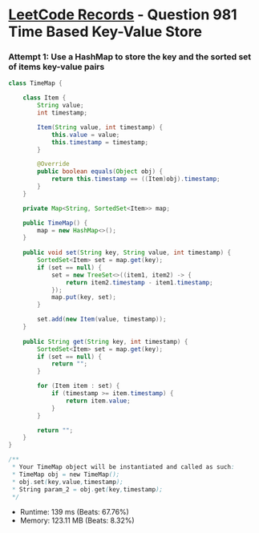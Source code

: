# [LeetCode Records](../../README.md) - Question 981 Time Based Key-Value Store

### Attempt 1: Use a HashMap to store the key and the sorted set of items key-value pairs
```java
class TimeMap {

    class Item {
        String value;
        int timestamp;

        Item(String value, int timestamp) {
            this.value = value;
            this.timestamp = timestamp;
        }

        @Override
        public boolean equals(Object obj) {
            return this.timestamp == ((Item)obj).timestamp;
        }
    }

    private Map<String, SortedSet<Item>> map;

    public TimeMap() {
        map = new HashMap<>();
    }
    
    public void set(String key, String value, int timestamp) {
        SortedSet<Item> set = map.get(key);
        if (set == null) {
            set = new TreeSet<>((item1, item2) -> {
                return item2.timestamp - item1.timestamp;
            });
            map.put(key, set);
        }

        set.add(new Item(value, timestamp));
    }
    
    public String get(String key, int timestamp) {
        SortedSet<Item> set = map.get(key);
        if (set == null) {
            return "";
        }

        for (Item item : set) {
            if (timestamp >= item.timestamp) {
                return item.value;
            }
        }

        return "";
    }
}

/**
 * Your TimeMap object will be instantiated and called as such:
 * TimeMap obj = new TimeMap();
 * obj.set(key,value,timestamp);
 * String param_2 = obj.get(key,timestamp);
 */
```
- Runtime: 139 ms (Beats: 67.76%)
- Memory: 123.11 MB (Beats: 8.32%)

<br>
